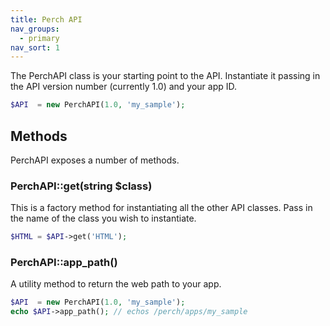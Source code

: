 ```yaml
---
title: Perch API
nav_groups:
  - primary
nav_sort: 1
---
```


The PerchAPI class is your starting point to the API. Instantiate it passing in the API version number (currently 1.0) and your app ID.

```php
$API  = new PerchAPI(1.0, 'my_sample');
```

## Methods

PerchAPI exposes a number of methods.

### PerchAPI::get(string $class)

This is a factory method for instantiating all the other API classes. Pass in the name of the class you wish to instantiate.

```php
$HTML = $API->get('HTML');
```

### PerchAPI::app_path()

A utility method to return the web path to your app.

```php
$API  = new PerchAPI(1.0, 'my_sample');
echo $API->app_path(); // echos /perch/apps/my_sample
```
